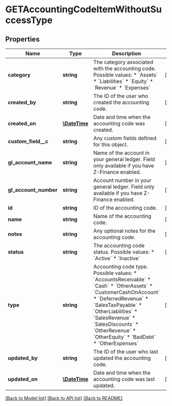 # GETAccountingCodeItemWithoutSuccessType

## Properties
Name | Type | Description | Notes
------------ | ------------- | ------------- | -------------
**category** | **string** | The category associated with the accounting code.  Possible values: * &#x60;Assets&#x60; * &#x60;Liabilities&#x60; * &#x60;Equity&#x60; * &#x60;Revenue&#x60; * &#x60;Expenses&#x60; | [optional] 
**created_by** | **string** | The ID of the user who created the accounting code. | [optional] 
**created_on** | [**\DateTime**](\DateTime.md) | Date and time when the accounting code was created. | [optional] 
**custom_field__c** | **string** | Any custom fields defined for this object. | [optional] 
**gl_account_name** | **string** | Name of the account in your general ledger.  Field only available if you have Z-Finance enabled. | [optional] 
**gl_account_number** | **string** | Account number in your general ledger.  Field only available if you have Z-Finance enabled. | [optional] 
**id** | **string** | ID of the accounting code. | [optional] 
**name** | **string** | Name of the accounting code. | [optional] 
**notes** | **string** | Any optional notes for the accounting code. | [optional] 
**status** | **string** | The accounting code status.  Possible values: * &#x60;Active&#x60; * &#x60;Inactive&#x60; | [optional] 
**type** | **string** | Accounting code type.  Possible values: * &#x60;AccountsReceivable&#x60; * &#x60;Cash&#x60; * &#x60;OtherAssets&#x60; * &#x60;CustomerCashOnAccount&#x60; * &#x60;DeferredRevenue&#x60; * &#x60;SalesTaxPayable&#x60; * &#x60;OtherLiabilities&#x60; * &#x60;SalesRevenue&#x60; * &#x60;SalesDiscounts&#x60; * &#x60;OtherRevenue&#x60; * &#x60;OtherEquity&#x60; * &#x60;BadDebt&#x60; * &#x60;OtherExpenses&#x60; | [optional] 
**updated_by** | **string** | The ID of the user who last updated the accounting code. | [optional] 
**updated_on** | [**\DateTime**](\DateTime.md) | Date and time when the accounting code was last updated. | [optional] 

[[Back to Model list]](../README.md#documentation-for-models) [[Back to API list]](../README.md#documentation-for-api-endpoints) [[Back to README]](../README.md)


